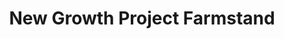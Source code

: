 ---
title: "New Growth Project Farmstand"
url: /philadelphia/new-growth-project-farmstand/
shop: farm
---